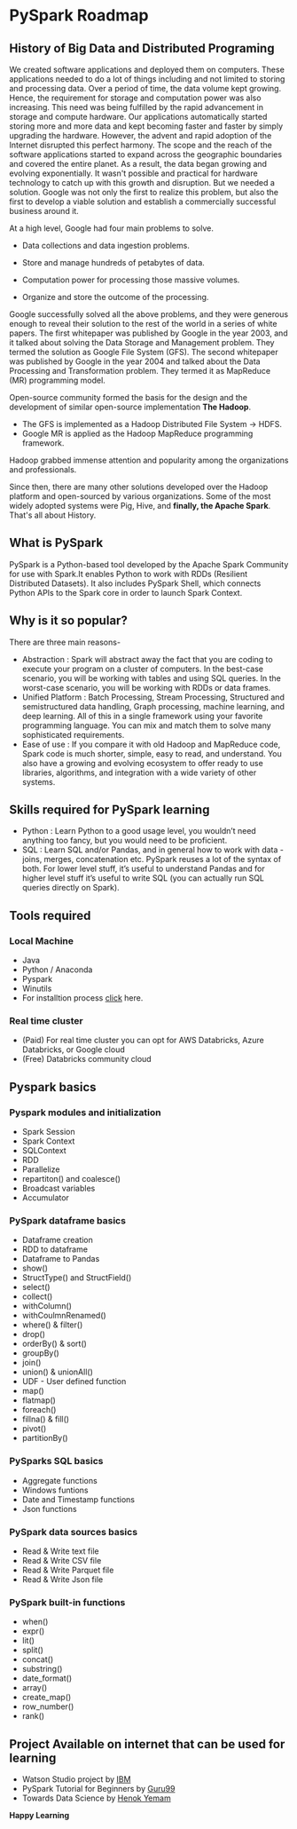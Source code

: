 # PySpark Roadmap

## History of Big Data and Distributed Programing

We created software applications and deployed them on computers. These applications needed to do a lot of things including and not limited to storing and processing data.
Over a period of time, the data volume kept growing. Hence, the requirement for storage and computation power was also increasing. This need was being fulfilled by the rapid advancement in storage and compute hardware.
Our applications automatically started storing more and more data and kept becoming faster and faster by simply upgrading the hardware.
However, the advent and rapid adoption of the Internet disrupted this perfect harmony. The scope and the reach of the software applications started to expand across the geographic boundaries and covered the entire planet.
As a result, the data began growing and evolving exponentially. It wasn't possible and practical for hardware technology to catch up with this growth and disruption.
But we needed a solution. Google was not only the first to realize this problem, but also the first to develop a viable solution and establish a commercially successful business around it.

At a high level,
Google had four main problems to solve.

- Data collections and data ingestion problems.

- Store and manage hundreds of petabytes of data.

- Computation power for processing those massive volumes.

- Organize and store the outcome of the processing.

Google successfully solved all the above problems, and they were generous enough to reveal their solution to the rest of the world in a series of white papers.
The first whitepaper was published by Google in the year 2003, and it talked about solving the Data Storage and Management problem. They termed the solution as Google File System (GFS).
The second whitepaper was published by Google in the year 2004 and talked about the Data Processing and Transformation problem. They termed it as MapReduce (MR) programming model.

Open-source community formed the basis for the design and the development of similar open-source implementation __The Hadoop__.

- The GFS is implemented as a Hadoop Distributed File System -> HDFS.
- Google MR is applied as the Hadoop MapReduce programming framework.

Hadoop grabbed immense attention and popularity among the organizations and professionals.

Since then, there are many other solutions developed over the Hadoop platform and open-sourced by various organizations.
Some of the most widely adopted systems were Pig, Hive, and __finally, the Apache Spark__.
That's all about History.

## What is PySpark

PySpark is a Python-based tool developed by the Apache Spark Community for use with Spark.It enables Python to work with RDDs (Resilient Distributed Datasets).
It also includes PySpark Shell, which connects Python APIs to the Spark core in order to launch Spark Context.

## Why is it so popular?

There are three main reasons-

- Abstraction : Spark will abstract away the fact that you are coding to execute your program on a cluster of computers. In the best-case scenario, you will be working with tables and using SQL queries.
                In the worst-case scenario, you will be working with RDDs or data frames.
- Unified Platform : Batch Processing, Stream Processing, Structured and semistructured data handling, Graph processing, machine learning, and deep learning.
All of this in a single framework using your favorite programming language. You can mix and match them to solve many sophisticated requirements.
- Ease of use : If you compare it with old Hadoop and MapReduce code, Spark code is much shorter, simple, easy to read, and understand. You also have a growing and evolving ecosystem to offer ready to use libraries, algorithms, and integration with a wide variety of other systems.

## Skills required for PySpark learning

- Python : Learn Python to a good usage level, you wouldn’t need anything too fancy, but you would need to be proficient.
- SQL : Learn SQL and/or Pandas, and in general how to work with data - joins, merges, concatenation etc.
        PySpark reuses a lot of the syntax of both. For lower level stuff, it’s useful to understand Pandas and for higher level stuff it’s useful to write SQL (you can actually run SQL queries directly on Spark).

## Tools required

### Local Machine

- Java
- Python / Anaconda
- Pyspark
- Winutils
- For installtion process [click](https://www.javatpoint.com/pyspark-installation#:~:text=PySpark%20requires%20Java%20version%201.8.0%20or%20the%20above,sure%20PySpark%20can%20work%20with%20these%20two%20components.) here.

### Real time cluster

- (Paid) For real time cluster you can opt for AWS Databricks, Azure Databricks, or Google cloud
- (Free) Databricks community cloud

## Pyspark basics

### Pyspark modules and initialization

- Spark Session
- Spark Context
- SQLContext
- RDD
- Parallelize
- repartiton() and coalesce()
- Broadcast variables
- Accumulator

### PySpark dataframe basics

- Dataframe creation
- RDD to dataframe
- Dataframe to Pandas
- show()
- StructType() and StructField()
- select()
- collect()
- withColumn()
- withCoulmnRenamed()
- where() & filter()
- drop()
- orderBy() & sort()
- groupBy()
- join()
- union() & unionAll()
- UDF - User defined function
- map()
- flatmap()
- foreach()
- fillna() & fill()
- pivot()
- partitionBy()

### PySparks SQL basics

- Aggregate functions
- Windows funtions
- Date and Timestamp functions
- Json functions

### PySpark data sources basics

- Read & Write text file
- Read & Write CSV file
- Read & Write Parquet file
- Read & Write Json file

### PySpark built-in functions

- when()
- expr()
- lit()
- split()
- concat()
- substring()
- date_format()
- array()
- create_map()
- row_number()
- rank()

## Project Available on internet that can be used for learning

- Watson Studio project by [IBM](https://developer.ibm.com/tutorials/getting-started-with-pyspark/)
- PySpark Tutorial for Beginners by [Guru99](https://www.guru99.com/pyspark-tutorial.html)
- Towards Data Science by [Henok Yemam](https://towardsdatascience.com/a-project-driven-approach-to-learning-pyspark-4533c85f52b3)

**Happy Learning**
